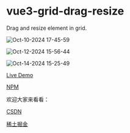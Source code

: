 # vue3-grid-drag-resize
Drag and resize element in grid.

![Oct-10-2024 17-45-59](https://github.com/user-attachments/assets/cdf06b26-8072-452d-af8b-928e0c105d4b)

![Oct-12-2024 15-56-44](https://github.com/user-attachments/assets/374838df-43cd-4270-8b12-b4601238dc30)

![Oct-14-2024 15-25-49](https://github.com/user-attachments/assets/b5514f23-0420-44c1-a41a-006257b37ab7)

[Live Demo](https://xachary.github.io/vue3-grid-drag-resize/)

[NPM](https://www.npmjs.com/package/vue3-grid-drag-resize)

欢迎大家来看看：

[CSDN](https://blog.csdn.net/xachary2/category_12804120.html)

[稀土掘金](https://juejin.cn/column/7423692195735224335)


